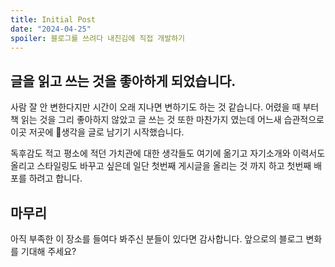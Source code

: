 ```yaml
---
title: Initial Post
date: "2024-04-25"
spoiler: 블로그를 쓰려다 내친김에 직접 개발하기
---
```


## 글을 읽고 쓰는 것을 좋아하게 되었습니다.

사람 잘 안 변한다지만 시간이 오래 지나면 변하기도 하는 것 같습니다. 어렸을 때 부터 책 읽는 것을 그리 좋아하지 않았고 글 쓰는 것 또한 마찬가지 였는데 어느새 습관적으로 이곳 저곳에 생각을 글로 남기기 시작했습니다.

독후감도 적고 평소에 적던 가치관에 대한 생각들도 여기에 옮기고 자기소개와 이력서도 올리고 스타일링도 바꾸고 싶은데 일단 첫번째 게시글을 올리는 것 까지 하고 첫번째 배포를 하려고 합니다.

## 마무리

아직 부족한 이 장소를 들여다 봐주신 분들이 있다면 감사합니다. 앞으로의 블로그 변화를 기대해 주세요?
